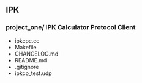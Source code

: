 ## IPK
### project_one/ IPK Calculator Protocol Client
- ipkcpc.cc
- Makefile
- CHANGELOG.md
- README.md
- .gitignore
- ipkcp_test.udp